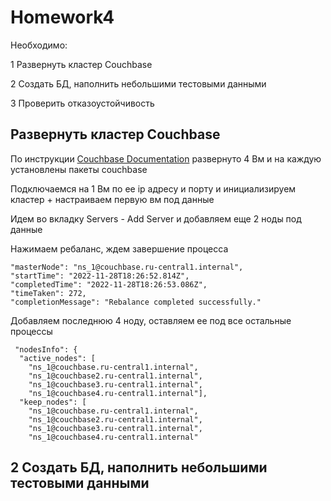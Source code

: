 # Homework4

Необходимо:

1 Развернуть кластер Couchbase

2 Создать БД, наполнить небольшими тестовыми данными

3 Проверить отказоустойчивость

## Развернуть кластер Couchbase


 По инcтрукции [Couchbase Documentation](https://docs.couchbase.com/server/current/manage/manage-nodes/initialize-node.html) развернуто 4 Вм и на каждую установлены пакеты couchbase


Подключаемся на 1 Вм по ее ip адресу и порту и инициализируем кластер + настраиваем первую вм под данные

Идем во вкладку Servers - Add Server и добавляем еще 2 ноды под данные

Нажимаем ребаланс, ждем завершение процесса

    "masterNode": "ns_1@couchbase.ru-central1.internal",
    "startTime": "2022-11-28T18:26:52.814Z",
    "completedTime": "2022-11-28T18:26:53.086Z",
    "timeTaken": 272,
    "completionMessage": "Rebalance completed successfully."

Добавляем последнюю 4 ноду, оставляем ее под все остальные процессы

     "nodesInfo": {
      "active_nodes": [
        "ns_1@couchbase.ru-central1.internal",
        "ns_1@couchbase2.ru-central1.internal",
        "ns_1@couchbase3.ru-central1.internal",
        "ns_1@couchbase4.ru-central1.internal"],
      "keep_nodes": [
        "ns_1@couchbase.ru-central1.internal",
        "ns_1@couchbase2.ru-central1.internal",
        "ns_1@couchbase3.ru-central1.internal",
        "ns_1@couchbase4.ru-central1.internal"


## 2 Создать БД, наполнить небольшими тестовыми данными